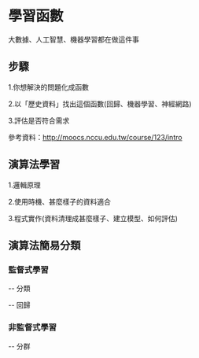 # 學習函數

大數據、人工智慧、機器學習都在做這件事

## 步驟

1.你想解決的問題化成函數

2.以「歷史資料」找出這個函數(回歸、機器學習、神經網路)

3.評估是否符合需求

參考資料：http://moocs.nccu.edu.tw/course/123/intro

## 演算法學習

1.邏輯原理

2.使用時機、甚麼樣子的資料適合

3.程式實作(資料清理成甚麼樣子、建立模型、如何評估)

## 演算法簡易分類

### 監督式學習

-- 分類

-- 回歸

### 非監督式學習

-- 分群
